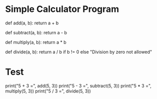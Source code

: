 # Simple Calculator Program
def add(a, b):
    return a + b

def subtract(a, b):
    return a - b

def multiply(a, b):
    return a * b

def divide(a, b):
    return a / b if b != 0 else "Division by zero not allowed"

# Test
print("5 + 3 =", add(5, 3))
print("5 - 3 =", subtract(5, 3))
print("5 * 3 =", multiply(5, 3))
print("5 / 3 =", divide(5, 3))
